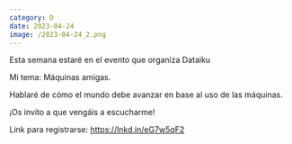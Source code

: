 ```yaml
--- 
category: D 
date: 2023-04-24 
image: /2023-04-24_2.png 
--- 
```


Esta semana estaré en el evento que organiza Dataiku 

Mi tema: Máquinas amigas.

Hablaré de cómo el mundo debe avanzar en base al uso de las máquinas. 

¡Os invito a que vengáis a escucharme!

Link para registrarse: https://lnkd.in/eG7w5qF2